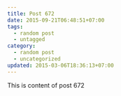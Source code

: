 ```yaml
---
title: Post 672
date: 2015-09-21T06:48:51+07:00
tags:
  - random post
  - untagged
category:
  - random post
  - uncategorized
updated: 2015-03-06T18:36:13+07:00
---
```

This is content of post 672